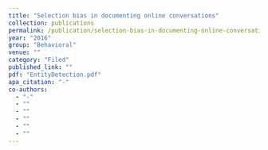 ```yaml
---
title: "Selection bias in documenting online conversations"
collection: publications
permalink: /publication/selection-bias-in-documenting-online-conversations
year: "2016"
group: "Behavioral"
venue: ""
category: "Filed"
published_link: ""
pdf: "EntityDetection.pdf"
apa_citation: "-"
co-authors:
  - "-"
  - ""
  - ""
  - ""
  - ""
  - ""
---
```

